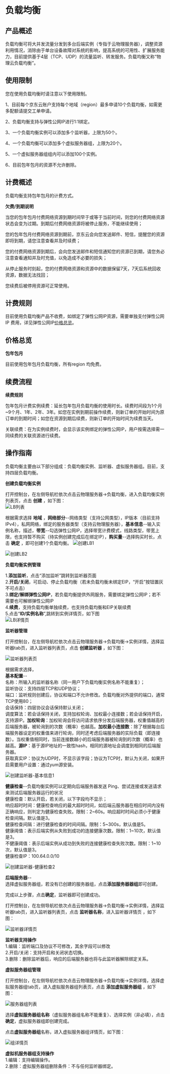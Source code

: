 # 负载均衡

## 产品概述

负载均衡可将大并发流量分发到多台后端实例（专指于云物理服务器），调整资源利用情况，消除由于单台设备故障对系统的影响，提高系统的可用性、扩展服务能力，目前提供基于4层（TCP、UDP）的流量监听、转发服务。负载均衡又称“物理云负载均衡”。

## 使用限制

您在使用负载均衡时请注意以下使用限制。

1、目前每个京东云账户支持每个地域（region）最多申请10个负载均衡，如需更多配额请提交工单申请。<br/>

2、负载均衡支持与弹性公网IP进行1:1绑定。<br/>

3、一个负载均衡实例可以添加多个监听器，上限为50个。<br/>

4、一个负载均衡可以添加多个虚拟服务器组，上限为20个。<br/>

5、一个虚拟服务器组组内可以添加100个实例。<br/>

6、目前包年包月的资源不允许删除。<br/>

## 计费概述

负载均衡支持包年包月的计费方式。

**欠费/到期说明**

当您的包年包月付费网络资源到期时间早于或等于当前时间，则您的付费网络资源状态会变为过期。到期后付费网络资源将被停止服务，不能继续使用；

您的包年包月付费网络资源到期前，京东云会向您发送邮件、短信，提醒您的资源即将到期，请您注意查看并及时续费；

您的付费网络资源到期后，会向您发送邮件和短信通知您的资源已到期，请您务必注意查看通知并及时充值，以免造成不必要的损失；

从停止服务时刻起，您的付费网络资源和资源中的数据保留7天，7天后系统回收资源，数据无法找回；

您续费后被停用资源可正常使用。

## 计费规则

目前使用负载均衡产品不收费，如绑定了弹性公网IP资源，需要单独支付弹性公网IP 费用，详见弹性公网IP[价格总览](../../Pricing/Price-Overview.md)。

## 价格总览

**包年包月**

目前使用包年包月负载均衡，所有region 均免费。

## 续费流程

**续费规则**

包年包月计费实例续费：延长包年包月负载均衡的使用时长。续费时间段为1个月~9个月、1年、2年、3年。如您在实例到期前操作续费，则新订单的开始时间为原订单的到期时间；如您在资源到期后续费，则新订单的开始时间为续费当天。

关联续费：在为实例续费时，会显示该实例绑定的弹性公网IP，用户按需选择需一同续费的关联资源进行续费。

## 操作指南

负载均衡主要由以下部分组成：负载均衡实例、监听器、虚拟服务器组。目前，支持四层负载均衡。

**创建负载均衡实例**

打开控制台，在左侧导航栏依次点击云物理服务器->负载均衡，进入负载均衡实例列表页，点击 **创建** ，如下图：<br/>
![LB列表](../../Image/lb%20list.png)

根据需求选择 **地域** ，**网络部分**--网络类型（支持公网类型），IP版本（目前支持IPv4），私网网络，绑定的服务器类型（支持云物理服务器），**基本信息**--输入实例名称，描述，**带宽**--勾选弹性公网IP，选择带宽计费模式，线路类型，带宽上限，也支持暂不购买（待实例创建完成后在绑定IP），**购买量**--选择购买时长，点击 **确定** ，即可创建1个负载均衡。
![创建LB1](../../Image/create%20lb1.png)

![创建LB2](../../Image/create%20lb2.png)

**负载均衡实例管理**

1.**添加监听**，点击“添加监听”跳转到监听器页面<br/>
2.**开启/关闭**，可启动、停止负载均衡（若未负载均衡未绑定EIP，“开启”按钮置灰不可点击）<br/>
3.**绑定/解绑弹性公网IP**，若负载均衡提供外网服务，需要绑定弹性公网IP；若不需要也可解绑弹性公网IP<br/>
4.**续费**，支持负载均衡单独续费，也支持负载均衡和EIP关联续费<br/>
5.点击“**ID/实例名称**”,跳转到实例详情页，如下图<br/>
![LB详情页](../../Image/lb%20describe.png)

**监听器管理**

打开控制台，在左侧导航栏依次点击云物理服务器->负载均衡->实例详情，选择监听器tab页，进入监听器列表页，点击 **创建监听器** ，如下图：<br/>

![监听器列表页](../../Image/linster%20list.png)

根据需求选择，<br/>
**基本配置**--<br/>
名称：所输入的监听器名称（同一用户下负载均衡实例名称不能重复）；<br/>
监听协议：支持四层TCP和UDP协议；<br/>
端口：监听规则创建后，协议和端口不允许修改。负载均衡对外提供的端口，通常TCP使用80；<br/>
会话保持：四层协议会话保持默认关闭；<br/>
调度算法：若会话保持关闭，支持加权轮询、加权最小连接数；若会话保持开启，支持源IP。**加权轮询**：加权轮询会将访问请求依序分发后端服务器，权重值越高的后端服务器，被轮询到的次数（概率）也越高。**加权最小连接数**：除了根据每台后端服务器设定的权重值来进行轮询，同时还考虑后端服务器的实际负载（即连接数）。当权重值相同时，当前连接数越小的后端服务器被轮询到的次数（概率）也越高。**源IP**：基于源IP地址的一致性hash，相同的源地址会调度到相同的后端服务器。<br/>
获取真实IP：协议为UDP时，不显示该字段；协议为TCP时，默认为关闭，如果开启需要用户设置：通过yum源安装。<br/>

![创建监听器-基本信息1](../../Image/create%20listener%20info1.png)

**健康检查**--负载均衡实例可以定期向后端服务器发送 Ping、尝试连接或发送请求来测试后端服务器运行的状况<br/>
健康检查：默认开启，若关闭，以下字段均不显示；<br/>
响应超时时间：健康检查响应的最大超时时间，如后端云服务器在相应时间内没有正确响应，则判定为健康检查失败。限制：2~60s。响应超时时间必须小于健康检查间隔。默认值是3。<br/>
健康检查间隔：进行健康检查的时间间隔。限制：5~300s，默认值是5。<br/>
健康阈值：表示后端实例从失败到成功的连接健康次数。限制：1~10次，默认值是3。<br/>
不健康阈值：表示后端实例从成功到失败的连接健康检查失败次数。限制：1~10次，默认值是3。<br/>
健康检查IP：100.64.0.0/10<br/>

![创建监听器-健康检查2](../../Image/create%20listener%202.png)

**后端服务器**--<br/>
选择虚拟服务器组，若没有已创建的服务器组，点击**添加服务器器组**即可创建。

完成以上步骤，点击**确定**，监听器即可创建成功。

打开控制台，在左侧导航栏依次点击云物理服务器->负载均衡->实例详情，选择监听器tab页，进入监听器列表页，点击 **监听器名称**，进入监听器详情页 ，如下图：<br/>

![监听器详情页](../../Image/listener%20describe.png)

**监听器支持操作**<br/>
1.编辑：监听端口及协议不可修改，其余字段可以修改<br/>
2.开启/关闭：支持开启和关闭状态切换。 <br/>
3.删除：删除监听器后，响应的后端服务器也将与此监听器解除绑定关系。<br/>

**虚拟服务器组管理**

打开控制台，在左侧导航栏依次点击云物理服务器->负载均衡->实例详情，选择虚拟服务器组tab页，进入虚拟服务器组列表页，点击 **添加虚拟服务器组** ，如下图：<br/>

![服务器组列表](../../Image/v-server-list.png)

选择**虚拟服务器组名称**（虚拟服务器组名称不能重复）、选择实例（非必填），点击**确定**，虚拟服务器组即创建完成。<br/>

点击**虚拟服务器组**名称，进入虚拟服务器组详情页，如下图：<br/>

![组详情页](../../Image/v-server-describe.png)

**虚拟机服务器组支持操作**<br/>
1.编辑：支持编辑操作。<br/>
2.删除：虚拟服务器组删除条件：不与任何监听器绑定。<br/>










